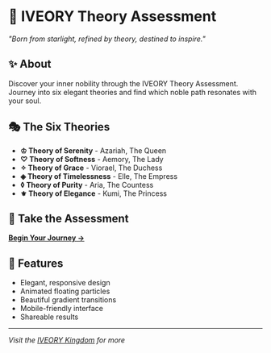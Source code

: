 # 🌟 IVEORY Theory Assessment

*"Born from starlight, refined by theory, destined to inspire."*

## ✨ About
Discover your inner nobility through the IVEORY Theory Assessment. Journey into six elegant theories and find which noble path resonates with your soul.

## 🎭 The Six Theories
- **♔ Theory of Serenity** - Azariah, The Queen
- **♡ Theory of Softness** - Aemory, The Lady  
- **✧ Theory of Grace** - Viorael, The Duchess
- **◈ Theory of Timelessness** - Elle, The Empress
- **◊ Theory of Purity** - Aria, The Countess
- **⚜ Theory of Elegance** - Kumi, The Princess

## 🚀 Take the Assessment
[**Begin Your Journey →**](https://yourusername.github.io/iveory-quiz)

## 💫 Features
- Elegant, responsive design
- Animated floating particles
- Beautiful gradient transitions
- Mobile-friendly interface
- Shareable results

---
*Visit the [IVEORY Kingdom](https://thisisiveory.crd.co) for more*
